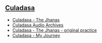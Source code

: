 ## [Culadasa](https://sukhavaho.github.io/people/people)

- [Culadasa - The Jhanas](https://www.youtube.com/playlist?list=PLDzDWOT7Ce1UUC5L5_-A2Cf4ueM9bYDQr)
- [Culadasa Audio Archives](https://www.youtube.com/@culadasaaudioarchive8942/playlists)
- [Culadasa - The Jhanas - original practice](https://www.youtube.com/playlist?list=PLFYqtUfYANRr61IuXlcxmxoROQLl548pQ)
- [Culadasa - My Journey](https://www.youtube.com/playlist?list=PLWVVwb0x7SgnR1e2b5d1ClThsNatvO6pv)


